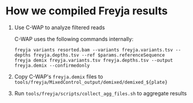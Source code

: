 # How we compiled Freyja results

1. Use C-WAP to analyze filtered reads

    C-WAP uses the following commands internally:
    ```
    freyja variants resorted.bam --variants freyja.variants.tsv --depths freyja.depths.tsv --ref $params.referenceSequence
    freyja demix freyja.variants.tsv freyja.depths.tsv --output freyja.demix --confirmedonly
    ```

2. Copy C-WAP's `freyja.demix` files to `tools/freyja/MixedControl_output/demixed/demixed_${plate}`

3. Run `tools/freyja/scripts/collect_agg_files.sh` to aggregate results
